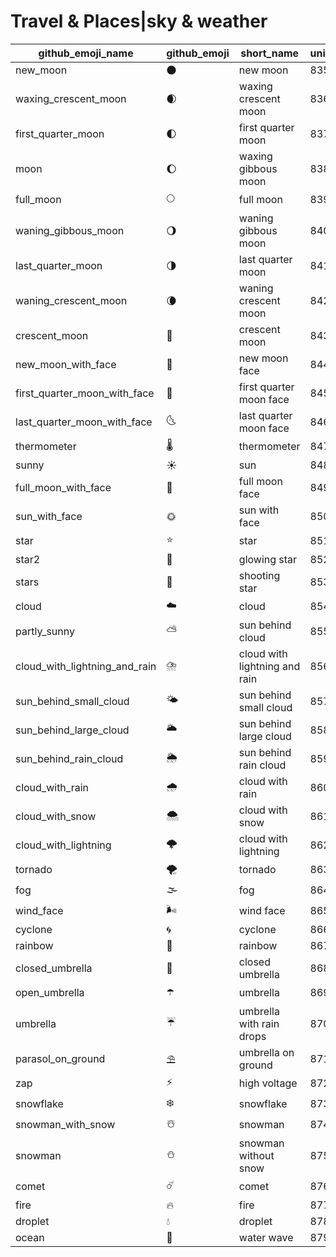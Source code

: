 # Travel & Places|sky & weather

|github_emoji_name|github_emoji|short_name|unicode_index|
|---|---|---|---|
|new_moon|:new_moon:|new moon|835|
|waxing_crescent_moon|:waxing_crescent_moon:|waxing crescent moon|836|
|first_quarter_moon|:first_quarter_moon:|first quarter moon|837|
|moon|:moon:|waxing gibbous moon|838|
|full_moon|:full_moon:|full moon|839|
|waning_gibbous_moon|:waning_gibbous_moon:|waning gibbous moon|840|
|last_quarter_moon|:last_quarter_moon:|last quarter moon|841|
|waning_crescent_moon|:waning_crescent_moon:|waning crescent moon|842|
|crescent_moon|:crescent_moon:|crescent moon|843|
|new_moon_with_face|:new_moon_with_face:|new moon face|844|
|first_quarter_moon_with_face|:first_quarter_moon_with_face:|first quarter moon face|845|
|last_quarter_moon_with_face|:last_quarter_moon_with_face:|last quarter moon face|846|
|thermometer|:thermometer:|thermometer|847|
|sunny|:sunny:|sun|848|
|full_moon_with_face|:full_moon_with_face:|full moon face|849|
|sun_with_face|:sun_with_face:|sun with face|850|
|star|:star:|star|851|
|star2|:star2:|glowing star|852|
|stars|:stars:|shooting star|853|
|cloud|:cloud:|cloud|854|
|partly_sunny|:partly_sunny:|sun behind cloud|855|
|cloud_with_lightning_and_rain|:cloud_with_lightning_and_rain:|cloud with lightning and rain|856|
|sun_behind_small_cloud|:sun_behind_small_cloud:|sun behind small cloud|857|
|sun_behind_large_cloud|:sun_behind_large_cloud:|sun behind large cloud|858|
|sun_behind_rain_cloud|:sun_behind_rain_cloud:|sun behind rain cloud|859|
|cloud_with_rain|:cloud_with_rain:|cloud with rain|860|
|cloud_with_snow|:cloud_with_snow:|cloud with snow|861|
|cloud_with_lightning|:cloud_with_lightning:|cloud with lightning|862|
|tornado|:tornado:|tornado|863|
|fog|:fog:|fog|864|
|wind_face|:wind_face:|wind face|865|
|cyclone|:cyclone:|cyclone|866|
|rainbow|:rainbow:|rainbow|867|
|closed_umbrella|:closed_umbrella:|closed umbrella|868|
|open_umbrella|:open_umbrella:|umbrella|869|
|umbrella|:umbrella:|umbrella with rain drops|870|
|parasol_on_ground|:parasol_on_ground:|umbrella on ground|871|
|zap|:zap:|high voltage|872|
|snowflake|:snowflake:|snowflake|873|
|snowman_with_snow|:snowman_with_snow:|snowman|874|
|snowman|:snowman:|snowman without snow|875|
|comet|:comet:|comet|876|
|fire|:fire:|fire|877|
|droplet|:droplet:|droplet|878|
|ocean|:ocean:|water wave|879|
